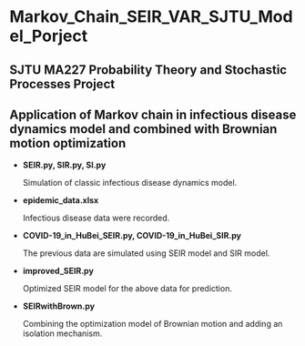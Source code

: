 # Markov_Chain_SEIR_VAR_SJTU_Model_Porject
## SJTU MA227 Probability Theory and Stochastic Processes Project
## Application of Markov chain in infectious disease dynamics model and combined with Brownian motion optimization


- **SEIR.py, SIR.py, SI.py**

   Simulation of classic infectious disease dynamics model.
- **epidemic_data.xlsx**

   Infectious disease data were recorded.
- **COVID-19_in_HuBei_SEIR.py, COVID-19_in_HuBei_SIR.py**

   The previous data are simulated using SEIR model and SIR model.
- **improved_SEIR.py**

   Optimized SEIR model for the above data for prediction.
- **SEIRwithBrown.py**

   Combining the optimization model of Brownian motion and adding an isolation mechanism.
